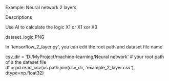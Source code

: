 Example: Neural network 2 layers

Descriptions

Use AI to calculate the logic X1 or X1 xor X3

dataset_logic.PNG

In 'tensorflow_2_layer.py', you can edit the root path and dataset file name

csv_dir = 'D:/MyProject/machine-learning/Neural network' 	# your root path of a the dataset file		
df = pd.read_csv(os.path.join(csv_dir, 'example_2_layer.csv'), dtype=np.float32) 
